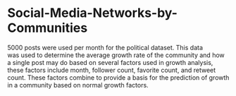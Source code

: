 # Social-Media-Networks-by-Communities

5000 posts were used per month for the political dataset. This data was used to determine the average growth rate of the community and how a single post may do based on several factors used in growth analysis, these factors include month, follower count, favorite count, and retweet count. These factors combine to provide a basis for the prediction of growth in a community based on normal growth factors.
